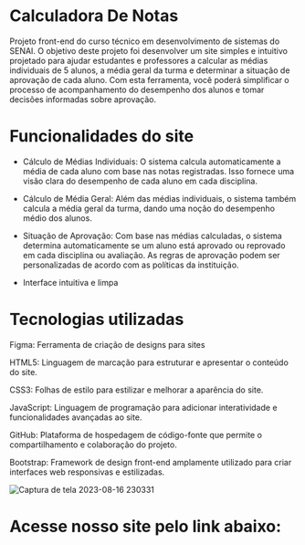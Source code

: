 # Calculadora De Notas
Projeto front-end do curso técnico em desenvolvimento de sistemas do SENAI. O objetivo deste projeto foi desenvolver um site simples e intuitivo projetado para ajudar estudantes e professores a calcular as médias individuais de 5 alunos, a média geral da turma e determinar a situação de aprovação de cada aluno. Com esta ferramenta, você poderá simplificar o processo de acompanhamento do desempenho dos alunos e tomar decisões informadas sobre aprovação.

# Funcionalidades do site
- Cálculo de Médias Individuais: O sistema calcula automaticamente a média de cada aluno com base nas notas registradas. Isso fornece uma visão clara do desempenho de cada aluno em cada disciplina.

- Cálculo de Média Geral: Além das médias individuais, o sistema também calcula a média geral da turma, dando uma noção do desempenho médio dos alunos.

- Situação de Aprovação: Com base nas médias calculadas, o sistema determina automaticamente se um aluno está aprovado ou reprovado em cada disciplina ou 
 avaliação. As regras de aprovação podem ser personalizadas de acordo com as políticas da instituição.

- Interface intuitiva e limpa

# Tecnologias utilizadas
Figma: Ferramenta de criação de designs para sites

HTML5: Linguagem de marcação para estruturar e apresentar o conteúdo do site.

CSS3: Folhas de estilo para estilizar e melhorar a aparência do site.

JavaScript: Linguagem de programação para adicionar interatividade e funcionalidades avançadas ao site.

GitHub: Plataforma de hospedagem de código-fonte que permite o compartilhamento e colaboração do projeto.

Bootstrap: Framework de design front-end amplamente utilizado para criar interfaces web responsivas e estilizadas.


![Captura de tela 2023-08-16 230331](https://github.com/Rodriguou/CalculadoraDeNotas/assets/131711415/05eeab96-7860-44ec-b1d5-372653a5b660)


# Acesse nosso site pelo link abaixo:
